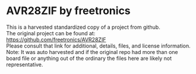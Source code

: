 
# AVR28ZIF by freetronics  
This is a harvested standardized copy of a project from github.  
The original project can be found at:  
https://github.com/freetronics/AVR28ZIF  
Please consult that link for additional, details, files, and license information.  
Note: It was auto harvested and if the original repo had more than one board file or anything out of the ordinary the files here are likely not representative.  
    